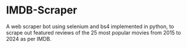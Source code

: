 # IMDB-Scraper
A web scraper bot using selenium and bs4 implemented in python, to scrape out featured reviews of the 25 most popular movies from 2015 to 2024 as per IMDB. 

